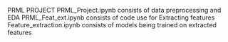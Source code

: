 PRML PROJECT
PRML_Project.ipynb consists of data preprocessing and EDA
PRML_Feat_ext.ipynb consists of code use for Extracting features
Feature_extraction.ipynb consists of models being trained on extracted features
